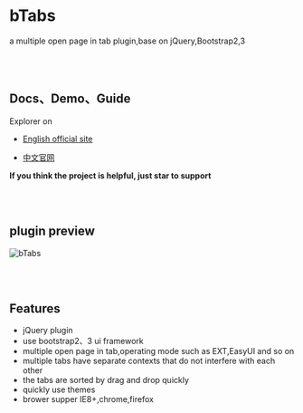 # bTabs

a multiple open page in tab plugin,base on jQuery,Bootstrap2,3

<br><br>

## Docs、Demo、Guide

Explorer on 

- [English official site](https://terryz.github.io/btabs/index.html)

- [中文官网](https://terryz.gitee.io/btabs/index.html)

**If you think the project is helpful, just star to support**

<br><br>

## plugin preview  

![bTabs](https://terryz.github.io/image/bTabs.png)

<br><br>

## Features

<ul>
  <li>jQuery plugin</li>
  <li>use bootstrap2、3 ui framework</li>
  <li>multiple open page in tab,operating mode such as EXT,EasyUI and so on</li>
  <li>multiple tabs have separate contexts that do not interfere with each other</li>
  <li>the tabs are sorted by drag and drop quickly</li>
  <li>quickly use themes</li>
  <li>brower supper IE8+,chrome,firefox</li>
</ul>
